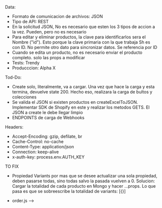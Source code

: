 Data:
- Formato de comunicacion de archivos: JSON
- Tipo de API: REST
- En la solicitud JSON, No es necesario que esten los 3 tipos de accion a la vez. Pueden, pero no es necesario
- Para editar y eliminar productos, la clave para identificarlos sera el Nombre ("id"). Esto porque la clave primaria con la que trabaja Sh es con ID. No permite otro dato para sincronizar datos. Se referencia por ID
- Cuando se edita un producto, no es necesario enviar el producto completo. solo las props a modificar 
- Tests: Trendy
- Producccion: Alpha X

Tod-Do:
- Create solo, literalmente, va a cargar. Una vez que hace la carga y esta termina, devuelve state 200. Hecho eso, realizara la carga de bultos y colecciones
- Se valida el JSON si existen productos en createExcelToJSON. Implementar SDK de Shopify  en este y realizar los metodos GETS. El JSON a create le debe llegar limpio
- ENDPOINTS de carga de Webhooks

Headers: 
- Accept-Encoding: gzip, defilate, br
- Cache-Control: no-cache
- Content-Type: application/json
- Connection: keep-alive
- x-auth-key: process.env.AUTH_KEY


TO FIX
- Propiedad Variants por mas que se desee actualizar una sola propiedad, deben pasarse todas, sino todas salvo la pasada vuelven a 0.
Solucion: Cargar la totalidad de cada producto en Mongo y hacer ...props. Lo que pasa es que se sobreescribe la totalidad de variants: [{}]

- order.js --> 